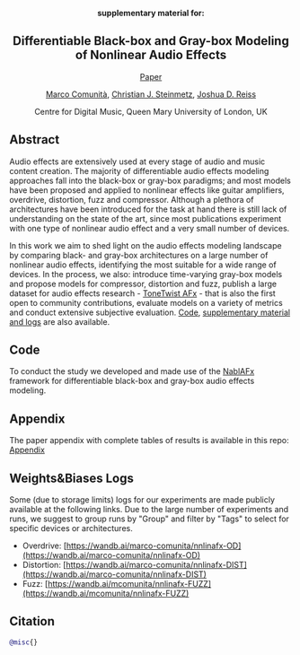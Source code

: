 <div align="center">

**supplementary material for:**

## Differentiable Black-box and Gray-box Modeling of Nonlinear Audio Effects

[Paper]()

[Marco Comunità](https://mcomunita.github.io/), [Christian J. Steinmetz](https://www.christiansteinmetz.com/), [Joshua D. Reiss](http://www.eecs.qmul.ac.uk/~josh/)

Centre for Digital Music, Queen Mary University of London, UK<br>

</div>

## Abstract
Audio effects are extensively used at every stage of audio and music content creation.
The majority of differentiable audio effects modeling approaches fall into the black-box or gray-box paradigms; 
and most models have been proposed and applied to nonlinear effects like guitar amplifiers, overdrive, distortion, fuzz and compressor. 
Although a plethora of architectures have been introduced for the task at hand there is still lack of understanding on the state of the art, 
since most publications experiment with one type of nonlinear audio effect and a very small number of devices. 

In this work we aim to shed light on the audio effects modeling landscape by comparing black- and gray-box architectures on a large number 
of nonlinear audio effects, identifying the most suitable for a wide range of devices. 
In the process, we also: introduce time-varying gray-box models and propose models for compressor, distortion and fuzz, publish 
a large dataset for audio effects research - [ToneTwist AFx](https://github.com/mcomunita/tonetwist-afx-dataset) - 
that is also the first open to community contributions, evaluate models on a variety of metrics and conduct extensive subjective evaluation. 
[Code](https://github.com/mcomunita/nablafx), [supplementary material and logs](https://github.com/mcomunita/nnlinafx-supp-material) are also available.

## Code

To conduct the study we developed and made use of the [NablAFx](https://github.com/mcomunita/nablafx) framework for differentiable black-box and gray-box audio effects modeling.

## Appendix

The paper appendix with complete tables of results is available in this repo:
[Appendix](https://github.com/mcomunita/nnlinafx-supp-material/blob/master/Differentiable_Black_box_and_Gray_box_Modeling_of_Nonlinear_Audio_Effects___Appendix___Arxiv.pdf)

## Weights&Biases Logs

Some (due to storage limits) logs for our experiments are made publicly available at the following links. Due to the large number of experiments and runs, we suggest to group runs by "Group"
and filter by "Tags" to select for specific devices or architectures.

- Overdrive: [https://wandb.ai/marco-comunita/nnlinafx-OD](https://wandb.ai/marco-comunita/nnlinafx-OD)
- Distortion: [https://wandb.ai/marco-comunita/nnlinafx-DIST](https://wandb.ai/marco-comunita/nnlinafx-DIST)
- Fuzz: [https://wandb.ai/mcomunita/nnlinafx-FUZZ](https://wandb.ai/mcomunita/nnlinafx-FUZZ)

## Citation

```BibTex
@misc{}
```
